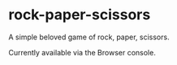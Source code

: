 # rock-paper-scissors
A simple beloved game of rock, paper, scissors.

Currently available via the Browser console.